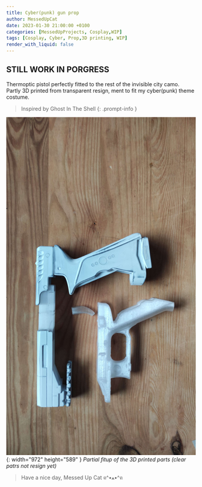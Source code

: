 ```yaml
---
title: Cyber(punk) gun prop
author: MessedUpCat
date: 2023-01-30 21:00:00 +0100
categories: [MessedUpProjects, Cosplay,WIP]
tags: [Cosplay, Cyber, Prop,3D printing, WIP]
render_with_liquid: false
---
```

## STILL WORK IN PORGRESS
Thermoptic pistol perfectly fitted to the rest of the invisible city camo. <br>
Partly 3D printed from transparent resign, ment to fit my cyber(punk) theme costume. 

>Inspired by Ghost In The Shell
{: .prompt-info }


![Desktop View](/assets/2023-03-30-Cyber-gun/GITS.jpg){: width="972" height="589" }
_Partial fitup of the 3D printed parts (clear patrs not resign yet)_


>Have a nice day, Messed Up Cat ฅ^•ﻌ•^ฅ